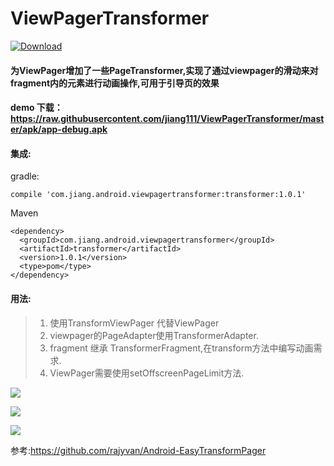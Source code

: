 # ViewPagerTransformer

[ ![Download](https://api.bintray.com/packages/yuesong/maven/ViewPagerTransformer/images/download.svg) ](https://bintray.com/yuesong/maven/ViewPagerTransformer/_latestVersion)


####  为ViewPager增加了一些PageTransformer,实现了通过viewpager的滑动来对fragment内的元素进行动画操作,可用于引导页的效果

#### demo 下载：https://raw.githubusercontent.com/jiang111/ViewPagerTransformer/master/apk/app-debug.apk

#### 集成:

gradle:
```
compile 'com.jiang.android.viewpagertransformer:transformer:1.0.1'

```

Maven
```
<dependency>
  <groupId>com.jiang.android.viewpagertransformer</groupId>
  <artifactId>transformer</artifactId>
  <version>1.0.1</version>
  <type>pom</type>
</dependency>

```

#### 用法:

>1. 使用TransformViewPager 代替ViewPager
>2. viewpager的PageAdapter使用TransformerAdapter.
>3. fragment 继承 TransformerFragment,在transform方法中编写动画需求.
>4. ViewPager需要使用setOffscreenPageLimit方法.

![](https://raw.githubusercontent.com/jiang111/ViewPagerTransformer/master/art/7.gif)

![](https://raw.githubusercontent.com/jiang111/ViewPagerTransformer/master/art/5.gif)

![](https://raw.githubusercontent.com/jiang111/ViewPagerTransformer/master/art/6.gif)




参考:https://github.com/rajyvan/Android-EasyTransformPager
